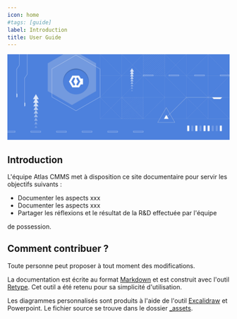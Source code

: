 ```yaml
---
icon: home
#tags: [guide]
label: Introduction
title: User Guide
---
```


![](static/img/banner.png)

## Introduction

L'équipe Atlas CMMS met à disposition ce site documentaire
pour servir les objectifs suivants :

- Documenter les aspects xxx
- Documenter les aspects xxx
- Partager les réflexions et le résultat de la R&D effectuée par l'équipe

de possession.

## Comment contribuer ?

Toute personne peut proposer à tout moment des modifications.

La documentation est écrite au format [Markdown](https://www.markdownguide.org/) et est construit avec l'outil [Retype](https://retype.com). Cet outil a été retenu pour sa simplicité d'utilisation.

Les diagrammes personnalisés sont produits à l'aide de l'outil [Excalidraw](https://excalidraw.com) et Powerpoint. Le fichier source se trouve dans le dossier [\_assets](https://github.com/Grashjs/user-guide/tree/main/_assets).
